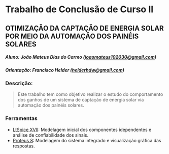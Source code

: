 # Trabalho de Conclusão de Curso II
## OTIMIZAÇÃO DA CAPTAÇÃO DE ENERGIA SOLAR POR MEIO DA AUTOMAÇÃO DOS PAINÉIS SOLARES
##### Aluno: João Mateus Dias do Carmo (joaomateus102030@gmail.com)
##### Orientação: Francisco Helder (helderhdw@gmail.com)

### Descrição: 
  
  > Este trabalho tem como objetivo realizar o estudo do comportamento dos ganhos de um sistema de captação de energia solar via automação dos painéis solares.
  
### Ferramentas
  * [LtSpice XVII](https://www.analog.com/en/design-center/design-tools-and-calculators/ltspice-simulator.html): Modelagem inicial dos componentes idependentes e análise de confiabilidade dos sinais.
  * [Proteus 8](https://www.labcenter.com/): Modelagem do sistema integrado e visualização gráfica das respostas.
